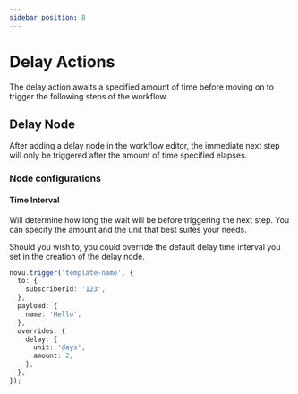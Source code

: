 ```yaml
---
sidebar_position: 8
---
```


# Delay Actions

The delay action awaits a specified amount of time before moving on to trigger the following steps of the workflow.

## Delay Node

After adding a delay node in the workflow editor, the immediate next step will only be triggered after the amount of time specified elapses.

### Node configurations

#### Time Interval

Will determine how long the wait will be before triggering the next step. You can specify the amount and the unit that best suites your needs.

Should you wish to, you could override the default delay time interval you set in the creation of the delay node.

```typescript
novu.trigger('template-name', {
  to: {
    subscriberId: '123',
  },
  payload: {
    name: 'Hello',
  },
  overrides: {
    delay: {
      unit: 'days',
      amount: 2,
    },
  },
});
```
